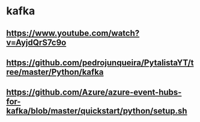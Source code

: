 # kafka
## https://www.youtube.com/watch?v=AyjdQrS7c9o
## https://github.com/pedrojunqueira/PytalistaYT/tree/master/Python/kafka
## https://github.com/Azure/azure-event-hubs-for-kafka/blob/master/quickstart/python/setup.sh
